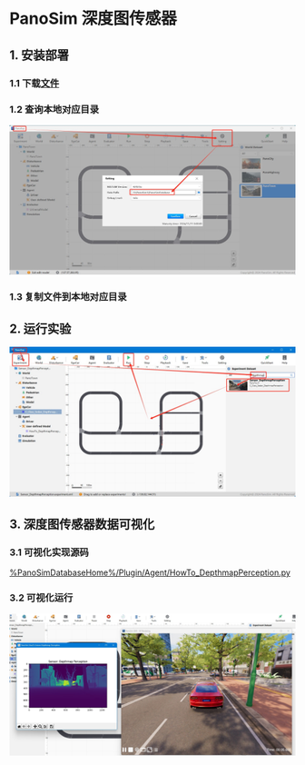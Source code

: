 # PanoSim 深度图传感器

## 1. 安装部署

### 1.1 下载[文件](https://github.com/liyanlee/PanoSim_How_To/tree/main/Sensor/Perception/DepthmapPerception/PanoSimDatabase)

### 1.2 查询本地对应目录
![image](../../../Bus/ego/docs/images/folder.jpg)

### 1.3 复制文件到本地对应目录

## 2. 运行实验
![image](docs/images/open.jpg)


## 3. 深度图传感器数据可视化

### 3.1 可视化实现源码
[%PanoSimDatabaseHome%/Plugin/Agent/HowTo_DepthmapPerception.py](PanoSimDatabase/Plugin/Agent/HowTo_DepthmapPerception.py)

### 3.2 可视化运行
![image](docs/images/visualization.jpg)
